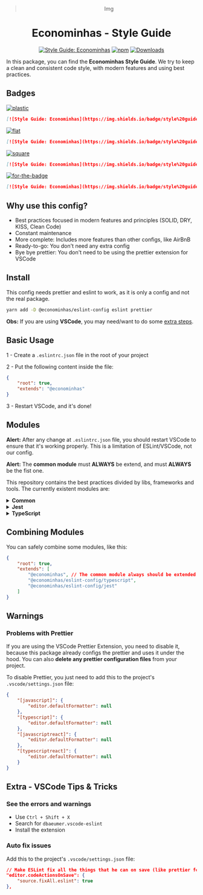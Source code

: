 <div align="center">

> Img

# Econominhas - Style Guide

[![Style Guide: Econominhas](https://img.shields.io/badge/style%20guide-ECONOMINHAS-4B00FA?style=for-the-badge)](https://github.com/econominhas/eslint-config)
[![npm](https://img.shields.io/npm/v/@econominhas/eslint-config.svg?style=for-the-badge&color=CC3534)](https://www.npmjs.com/package/@econominhas/eslint-config)
[![Downloads](https://img.shields.io/npm/dw/@econominhas/eslint-config.svg?style=for-the-badge)](https://www.npmjs.com/package/@econominhas/eslint-config)

</div>

In this package, you can find the **Econominhas Style Guide**. We try to keep a clean and consistent code style, with modern features and using best practices.

## Badges

[![plastic](https://img.shields.io/badge/style%20guide-Econominhas-4B00FA?style=plastic)](https://github.com/econominhas/eslint-config)

```md
[![Style Guide: Econominhas](https://img.shields.io/badge/style%20guide-Econominhas-4B00FA?style=plastic)](https://github.com/econominhas/eslint-config)
```

[![flat](https://img.shields.io/badge/style%20guide-Econominhas-4B00FA?style=flat)](https://github.com/econominhas/eslint-config)

```md
[![Style Guide: Econominhas](https://img.shields.io/badge/style%20guide-Econominhas-4B00FA?style=flat)](https://github.com/econominhas/eslint-config)
```

[![square](https://img.shields.io/badge/style%20guide-Econominhas-4B00FA?style=square)](https://github.com/econominhas/eslint-config)

```md
[![Style Guide: Econominhas](https://img.shields.io/badge/style%20guide-Econominhas-4B00FA?style=square)](https://github.com/econominhas/eslint-config)
```

[![for-the-badge](https://img.shields.io/badge/style%20guide-TECHMMUNITY-4B00FA?style=for-the-badge)](https://github.com/econominhas/eslint-config)

```md
[![Style Guide: Econominhas](https://img.shields.io/badge/style%20guide-TECHMMUNITY-4B00FA?style=for-the-badge)](https://github.com/econominhas/eslint-config)
```

## Why use this config?

- Best practices focused in modern features and principles (SOLID, DRY, KISS, Clean Code)
- Constant maintenance
- More complete: Includes more features than other configs, like AirBnB
- Ready-to-go: You don't need any extra config
- Bye bye prettier: You don't need to be using the prettier extension for VSCode

## Install

This config needs prettier and eslint to work, as it is only a config and not the real package.

```sh
yarn add -D @econominhas/eslint-config eslint prettier
```

**Obs:** If you are using **VSCode**, you may need/want to do some [extra steps](#extra---vscode-tips--tricks).

## Basic Usage

1 - Create a `.eslintrc.json` file in the root of your project

2 - Put the following content inside the file:

```json
{
	"root": true,
	"extends": "@econominhas"
}
```

3 - Restart VSCode, and it's done!

## Modules

**Alert:** After any change at `.eslintrc.json` file, you should restart VSCode to ensure that it's working properly. This is a limitation of ESLint/VSCode, not our config.

**Alert:** The **common module** must **ALWAYS** be extend, and must **ALWAYS** be the fist one.

This repository contains the best practices divided by libs, frameworks and tools. The currently existent modules are:

<!--  -->
<!--  -->
<!--  -->

<details>

<summary><strong>Common</strong></summary>

The common module is the default rules used by every javascript project. It doesn't contains any special config for frameworks, backend, frontend or npm package. **You must import this module if you want to use any of the other modules of this package.**

#### Usage

Create an `.eslintrc.json` file in the root folder of your package and add this content to it:

```json
{
	"root": true,
	"extends": "@econominhas"
}
```

</details>

<!--  -->
<!--  -->
<!--  -->

<details>

<summary><strong>Jest</strong></summary>

Specific configs to projects that uses Jest.

#### Usage

Create an `.eslintrc.json` file in the root folder of your package and add this content to it:

```json
{
	"root": true,
	"extends": [
		"@econominhas", // The common module always should be extended!
		"@econominhas/eslint-config/jest"
	]
}
```

</details>

<!--  -->
<!--  -->
<!--  -->

<details>

<summary><strong>TypeScript</strong></summary>

Specific configs for typescript projects.

#### Usage

Create an `.eslintrc.json` file in the root folder of your package and add this content to it:

```json
{
	"root": true,
	"extends": [
		"@econominhas", // The common module always should be extended!
		"@econominhas/eslint-config/typescript"
	]
}
```

</details>

## Combining Modules

You can safely combine some modules, like this:

```json
{
	"root": true,
	"extends": [
		"@econominhas", // The common module always should be extended!
		"@econominhas/eslint-config/typescript",
		"@econominhas/eslint-config/jest"
	]
}
```

## Warnings

### Problems with Prettier

If you are using the VSCode Prettier Extension, you need to disable it, because this package already configs the prettier and uses it under the hood. You can also **delete any prettier configuration files** from your project.

To disable Prettier, you just need to add this to the project's `.vscode/settings.json` file:

```json
{
	"[javascript]": {
		"editor.defaultFormatter": null
	},
	"[typescript]": {
		"editor.defaultFormatter": null
	},
	"[javascriptreact]": {
		"editor.defaultFormatter": null
	},
	"[typescriptreact]": {
		"editor.defaultFormatter": null
	}
}
```

## Extra - VSCode Tips & Tricks

### See the errors and warnings

- Use `Ctrl + Shift + X`
- Search for `dbaeumer.vscode-eslint`
- Install the extension

### Auto fix issues

Add this to the project's `.vscode/settings.json` file:

```json
// Make ESLint fix all the things that he can on save (like prettier formatting)
"editor.codeActionsOnSave": {
	"source.fixAll.eslint": true
},
```
